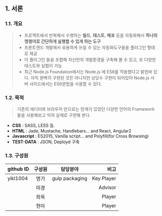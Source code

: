 ## 1. 서론
### 1.1. 개요
> - 프로젝트에서 반복해서 수행하는 **빌드**, **테스트**, **배포** 등을 자동화해서 **하나의 명령어로 간단하게 실행할 수 있게 하는 도구**  
> - 프론트엔드 개발에서 유용하게 쓰일 수 있는 자동화도구들을 플러그인 형태로 제공  
> - 이 플러그인 들을 조합해 자신만의 개발환경을 구축해 볼 수 있고, 또 다양한 테스트와 실험이 가능  
> - 최근 Node.js Foundation에서는 Node.js 에 ES6를 적용했다고 밝힌바 있다. 아직 완벽히 구현된 것은 아니지만 상당수 구현이 되어있어 Node.js 서버 사이드에서는 ES6문법을 사용할 수 있다.

### 1.2. 목적
> 기존의 에디터와 브라우저 만으로는 한계가 있었던 다양한 언어의 Framework들을 사용해보고 익혀 실제로 구현해 본다.
- **CSS** : SASS, LESS 등.
- **HTML** : Jade, Mustache, Handlebars... and React, Angular2
- **Javascript** : ES2015, Vanilla script... and Polyfill(for Cross Browsing)
- **TEST-DATA** : JSON, Deployd 구축

### 1.3. 구성원
| github ID    | 구성원 | 담당분야       | 비고        |
| ------------ |:------:|:--------------:|------------:|
| yikl1004     | 명기   | gulp packaging | Key Player  |
|              | 미경   |                | Advisor     |
|              | 희욱   |                | Player      |
|              | 현아   |                | Player      |
